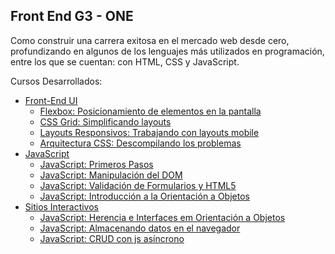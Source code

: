 
## Front End G3 - ONE
Como construir una carrera exitosa en el mercado web desde cero, profundizando en algunos de los lenguajes más utilizados en programación, entre los que se cuentan:  con HTML, CSS y JavaScript.

Cursos Desarrollados: 
 - [Front-End UI](./)
    - [Flexbox: Posicionamiento de elementos en la pantalla](./)
    - [CSS Grid: Simplificando layouts](./)
    - [Layouts Responsivos: Trabajando con layouts mobile](./)
    - [Arquitectura CSS: Descompilando los problemas](./)
 - [JavaScript](./)
    - [JavaScript: Primeros Pasos](./)
    - [JavaScript: Manipulación del DOM](./)
    - [JavaScript: Validación de Formularios y HTML5](./)
    - [JavaScript: Introducción a la Orientación a Objetos](./)
 - [Sitios Interactivos](./)
    - [JavaScript: Herencia e Interfaces em Orientación a Objetos](./)
    - [JavaScript: Almacenando datos en el navegador](./)
    - [JavaScript: CRUD con js asíncrono](./)

